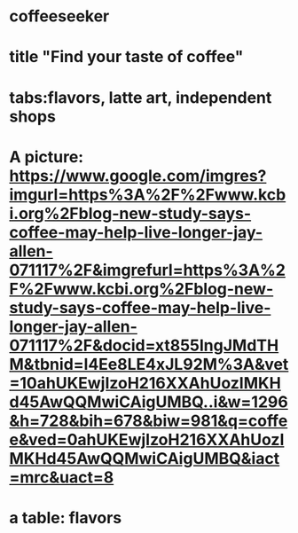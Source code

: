 # coffeeseeker
# title "Find your taste of coffee"
# tabs:flavors, latte art, independent shops
# A picture: https://www.google.com/imgres?imgurl=https%3A%2F%2Fwww.kcbi.org%2Fblog-new-study-says-coffee-may-help-live-longer-jay-allen-071117%2F&imgrefurl=https%3A%2F%2Fwww.kcbi.org%2Fblog-new-study-says-coffee-may-help-live-longer-jay-allen-071117%2F&docid=xt855IngJMdTHM&tbnid=l4Ee8LE4xJL92M%3A&vet=10ahUKEwjIzoH216XXAhUozIMKHd45AwQQMwiCAigUMBQ..i&w=1296&h=728&bih=678&biw=981&q=coffee&ved=0ahUKEwjIzoH216XXAhUozIMKHd45AwQQMwiCAigUMBQ&iact=mrc&uact=8
# a table: flavors 
